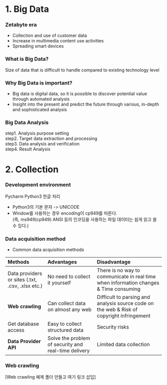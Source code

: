 # 1. Big Data
### Zetabyte era
* Collection and use of customer data   
* Increase in multimedia content use activities   
* Spreading smart devices   

### What is Big Data?
Size of data that is difficult to handle compared to existing technology level   

### Why Big Data is important?
* Big data is digital data, so it is possible to discover potential value through automated analysis   
* Insight into the present and predict the future through various, in-depth and sophisticated analysis   

### Big Data Analysis
step1. Analysis purpose setting   
step2. Target data extraction and processing   
step3. Data analysis and verification   
step4. Result Analysis   

# 2. Collection
### Development environment
Pycharm
Python3 한글 처리
* Python3의 기본 문자 -> UNICODE
* Window를 사용하는 경우 encoding이 cp949를 따른다.   
(즉, ms949(cp949) ANSI 등의 인코딩을 사용하는 파일 데이터는 쉽게 읽고 쓸 수 있다.)

### Data acquisition method
* Common data acquisition methods   
  
| Methods | Advantages | Disadvantage |
| :--- | :--- | :--- |
| Data providers or sites (.txt, .csv, .xlsx etc.) | No need to collect it yourself | There is no way to communicate in real time when information changes & Time consuming |
| **Web crawling** | Can collect data on almost any web | Difficult to parsing and analysis source code on the web & Risk of copyright infringement |
| Get database access | Easy to collect structured data | Security risks |
| **Data Provider API** | Solve the problem of security and real-time delivery | Limited data collection |
  

### Web crawling
[Web crawling 예제 폴더 만들고 여기 링크 삽입]
